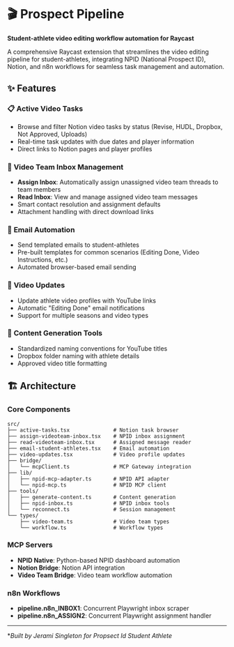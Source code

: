 # 🎬 Prospect Pipeline

**Student-athlete video editing workflow automation for Raycast**

A comprehensive Raycast extension that streamlines the video editing pipeline for student-athletes, integrating NPID (National Prospect ID), Notion, and n8n workflows for seamless task management and automation.

## ✨ Features

### 📋 **Active Video Tasks**
- Browse and filter Notion video tasks by status (Revise, HUDL, Dropbox, Not Approved, Uploads)
- Real-time task updates with due dates and player information
- Direct links to Notion pages and player profiles

### 📧 **Video Team Inbox Management**
- **Assign Inbox**: Automatically assign unassigned video team threads to team members
- **Read Inbox**: View and manage assigned video team messages
- Smart contact resolution and assignment defaults
- Attachment handling with direct download links

### 📨 **Email Automation**
- Send templated emails to student-athletes
- Pre-built templates for common scenarios (Editing Done, Video Instructions, etc.)
- Automated browser-based email sending

### 🎥 **Video Updates**
- Update athlete video profiles with YouTube links
- Automatic "Editing Done" email notifications
- Support for multiple seasons and video types

### 🔧 **Content Generation Tools**
- Standardized naming conventions for YouTube titles
- Dropbox folder naming with athlete details
- Approved video title formatting

## 🏗️ Architecture

### **Core Components**

```
src/
├── active-tasks.tsx              # Notion task browser
├── assign-videoteam-inbox.tsx    # NPID inbox assignment
├── read-videoteam-inbox.tsx      # Assigned message reader
├── email-student-athletes.tsx    # Email automation
├── video-updates.tsx             # Video profile updates
├── bridge/
│   └── mcpClient.ts              # MCP Gateway integration
├── lib/
│   ├── npid-mcp-adapter.ts       # NPID API adapter
│   └── npid-mcp.ts               # NPID MCP client
├── tools/
│   ├── generate-content.ts       # Content generation
│   ├── npid-inbox.ts             # NPID inbox tools
│   └── reconnect.ts              # Session management
└── types/
    ├── video-team.ts             # Video team types
    └── workflow.ts               # Workflow types
```

### **MCP Servers**
- **NPID Native**: Python-based NPID dashboard automation
- **Notion Bridge**: Notion API integration
- **Video Team Bridge**: Video team workflow automation

### **n8n Workflows**
- **pipeline.n8n_INBOX1**: Concurrent Playwright inbox scraper
- **pipeline.n8n_ASSIGN2**: Concurrent Playwright assignment handler

---

**Built  by Jerami Singleton for Propsect Id Student Athlete*
